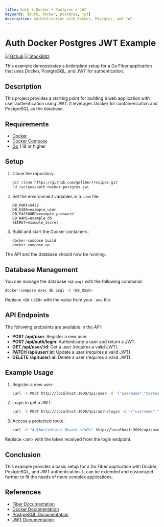 ```yaml
---
title: Auth + Docker + Postgres + JWT
keywords: [auth, docker, postgres, jwt]
description: Authentication with Docker, Postgres, and JWT.
---
```


# Auth Docker Postgres JWT Example

[![Github](https://img.shields.io/static/v1?label=&message=Github&color=2ea44f&style=for-the-badge&logo=github)](https://github.com/gofiber/recipes/tree/master/auth-docker-postgres-jwt) [![StackBlitz](https://img.shields.io/static/v1?label=&message=StackBlitz&color=2ea44f&style=for-the-badge&logo=StackBlitz)](https://stackblitz.com/github/gofiber/recipes/tree/master/auth-docker-postgres-jwt)

This example demonstrates a boilerplate setup for a Go Fiber application that uses Docker, PostgreSQL, and JWT for authentication.

## Description

This project provides a starting point for building a web application with user authentication using JWT. It leverages Docker for containerization and PostgreSQL as the database.

## Requirements

- [Docker](https://www.docker.com/get-started)
- [Docker Compose](https://docs.docker.com/compose/install/)
- [Go](https://golang.org/dl/) 1.18 or higher

## Setup

1. Clone the repository:
    ```bash
    git clone https://github.com/gofiber/recipes.git
    cd recipes/auth-docker-postgres-jwt
    ```

2. Set the environment variables in a `.env` file:
    ```env
    DB_PORT=5432
    DB_USER=example_user
    DB_PASSWORD=example_password
    DB_NAME=example_db
    SECRET=example_secret
    ```

3. Build and start the Docker containers:
    ```bash
    docker-compose build
    docker-compose up
    ```

The API and the database should now be running.

## Database Management

You can manage the database via `psql` with the following command:
```bash
docker-compose exec db psql -U <DB_USER>
```

Replace `<DB_USER>` with the value from your `.env` file.

## API Endpoints

The following endpoints are available in the API:

- **POST /api/user**: Register a new user.
- **POST /api/auth/login**: Authenticate a user and return a JWT.
- **GET /api/user/:id**: Get a user (requires a valid JWT).
- **PATCH /api/user/:id**: Update a user (requires a valid JWT).
- **DELETE /api/user/:id**: Delete a user (requires a valid JWT).

## Example Usage

1. Register a new user:
    ```bash
    curl -X POST http://localhost:3000/api/user -d '{"username":"testuser", "password":"testpassword", "email": "test@email.com"}' -H "Content-Type: application/json"
    ```

2. Login to get a JWT:
    ```bash
    curl -X POST http://localhost:3000/api/auth/login -d '{"username":"testuser", "password":"testpassword"}' -H "Content-Type: application/json"
    ```

3. Access a protected route:
    ```bash
    curl -H "Authorization: Bearer <JWT>" http://localhost:3000/api/user/1
    ```

Replace `<JWT>` with the token received from the login endpoint.

## Conclusion

This example provides a basic setup for a Go Fiber application with Docker, PostgreSQL, and JWT authentication. It can be extended and customized further to fit the needs of more complex applications.

## References

- [Fiber Documentation](https://docs.gofiber.io)
- [Docker Documentation](https://docs.docker.com)
- [PostgreSQL Documentation](https://www.postgresql.org/docs/)
- [JWT Documentation](https://jwt.io/introduction/)
